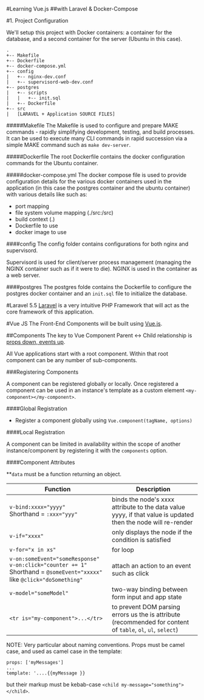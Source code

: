 #Learning Vue.js
##with Laravel & Docker-Compose


#1. Project Configuration

We'll setup this project with Docker containers: a container for the database, and a second container for the server (Ubuntu in this case).

```
.
+-- Makefile
+-- Dockerfile
+-- docker-compose.yml
+-- config
|   +-- nginx-dev.conf
|   +-- supervisord-web-dev.conf
+-- postgres
|   +-- scripts
|   |   +-- init.sql
|   +-- Dockerfile
+-- src
|   [LARAVEL + Application SOURCE FILES]
```

#####Makefile
The Makefile is used to configure and prepare MAKE commands - rapidly simplifying development, testing, and build processes. It can be used to execute many CLI commands in rapid succession via a simple MAKE command such as `make dev-server`.

#####Dockerfile
The root Dockerfile contains the docker configuration commands for the Ubuntu container.

#####docker-compose.yml
The docker compose file is used to provide configuration details for the various docker containers used in the application (in this case the postgres container and the ubuntu container) with various details like such as:

* port mapping
* file system volume mapping (./src:/src)
* build context (.)
* Dockerfile to use
* docker image to use

####config
The config folder contains configurations for both nginx and supervisord.

Supervisord is used for client/server process management (managing the NGINX container such as if it were to die). NGINX is used in the container as a web server.

####postgres
The postgres folde contains the Dockerfile to configure the postgres docker container and an `init.sql` file to initialize the database.

#Laravel 5.5
[Laravel](https://laravel.com/) is a very intuitive PHP Framework that will act as the core framework of this application.

#Vue JS
The Front-End Components will be built using [Vue.js](https://vuejs.org/v2/guide/index.html).

##Components
The key to Vue Component Parent <-> Child relationship is [props down, events up](https://vuejs.org/v2/guide/components.html#Composing-Components).

All Vue applications start with a root component. Within that root component can be any number of sub-components.

###Registering Components

A component can be registered globally or locally. Once registered a component can be used in an instance's template as a custom element `<my-component></my-component>`.

####Global Registration

* Register a component globally using `Vue.component(tagName, options)`

####Local Registration

A component can be limited in availability within the scope of another instance/component by registering it with the `components` option.

####Component Attributes

**`data` must be a function returning an object.

|Function   |Description
|---|---|
|`v-bind:xxxx="yyyy"`<br />Shorthand = `:xxx="yyy"`   | binds the node's xxxx attribute to the data value yyyy, if that value is updated then the node will re-render
|`v-if="xxxx"`   | only displays the node if the condition is satisfied
|`v-for="x in xs"`   | for loop
|`v-on:someEvent="someResponse"`<br />`v-on:click="counter += 1"`<br />Shorthand = `@someEvent="xxxxx"` like `@click="doSomething"`   | attach an action to an event such as click
|`v-model="someModel"`   | two-way binding between form input and app state
|`<tr is="my-component">...</tr>`   | to prevent DOM parsing errors us the is attribute (recommended for content of `table`, `ol`, `ul`, `select`)

NOTE: Very particular about naming conventions. Props must be camel case, and used as camel case in the template:

```
props: ['myMessages']
...
template: '....{{myMessage }}
```

but their markup must be kebab-case `<child my-message="something"></child>`.

